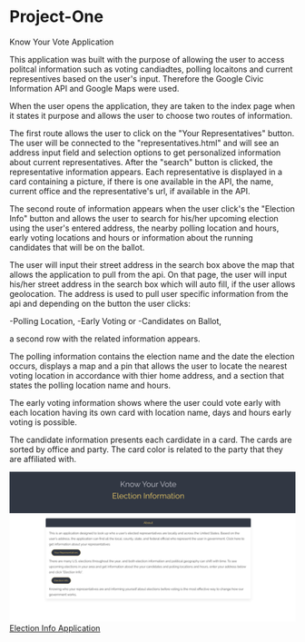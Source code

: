 # Project-One
Know Your Vote Application


This application was built with the purpose of allowing the user to access politcal information such as voting candiadtes, polling locaitons and current representives based on the user's input. Therefore the Google Civic Information API and Google Maps were used. 

When the user opens the application, they are taken to the index page when it states it purpose and allows the user to choose two routes of information. 

The first route allows the user to click on the "Your Representatives" button. The user will be connected to the "representatives.html" and will see an address input field and selection options to get personalized information about current representatives. After the "search" button is clicked, the representative information appears. Each representative is displayed in a card containing a picture, if there is one available in the API, the name, current office and the representative's url, if available in the API. 

The second route of information appears when the user click's the "Election Info" button and allows the user to search for his/her upcoming election using the user's entered address, the nearby polling location and hours, early voting locations and hours or information about the running candidates that will be on the ballot.

The user will input their street address in the search box above the map that allows the application to pull from the api. On that page, the user will input his/her street address in the search box which will auto fill, if the user allows geolocation. The address is used to pull user specific information from the api and depending on the button the user clicks:

-Polling Location,
-Early Voting or
-Candidates on Ballot,

a second row with the related information appears.

The polling information contains the election name and the date the election occurs, displays a map and a pin that allows the user to locate the nearest voting location in accordance with thier home address, and a section that states the polling location name and hours.

The early voting information shows where the user could vote early with each location having its own card with location name, days and hours early voting is possible. 

The candidate information presents each cardidate in a card. The cards are sorted by office and party. The card color is related to the party that they are affiliated with.


<img src ="./assets/images/project1IMg.png">
<a href="#">Election Info Application</a>
